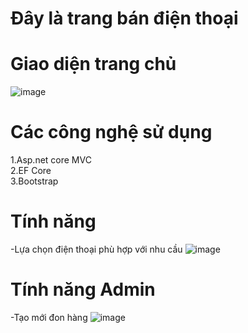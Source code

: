 # Đây là trang bán điện thoại
# Giao diện trang chủ
![image](https://user-images.githubusercontent.com/75051204/169940184-40ab88a0-2366-4d4a-bba6-613d50810d8d.png)
# Các công nghệ sử dụng
1.Asp.net core MVC</br>
2.EF Core</br>
3.Bootstrap</br>
# Tính năng
-Lựa chọn điện thoại phù hợp với nhu cầu
![image](https://user-images.githubusercontent.com/75051204/169940447-7db08b9e-4939-4ba8-9c3c-ca2df0bffa96.png)
# Tính năng Admin
-Tạo mới đon hàng
![image](https://user-images.githubusercontent.com/75051204/169940579-93d03fe8-448e-4d5d-8186-3148f6754fb0.png)
